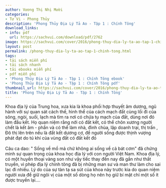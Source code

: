 ```yaml
---
author: Vương Thị Nhị Mười
categories:
- Tử Vi - Phong Thủy
description: 'Phong Thủy Địa Lý Tả Ao - Tập 1 : Chính Tông'
download_links:
- info: pdf
  url: https://sachvui.com/download/pdf/2762
image: https://sachvui.com/cover/2016/phong-thuy-dia-ly-ta-ao-tap-1-chinh-tong.jpg
layout: post
permalink: /phong-thuy-dia-ly-ta-ao-tap-1-chinh-tong.html
tags:
- tải sách miễn phí
- tải sách nhanh
- tải ebooks miễn phí
- pdf miễn phí
- 'Phong Thủy Địa Lý Tả Ao - Tập 1 : Chính Tông ebook'
- 'Phong Thủy Địa Lý Tả Ao - Tập 1 : Chính Tông pdf'
thumbnail_url: https://sachvui.com/cover/2016/phong-thuy-dia-ly-ta-ao-tap-1-chinh-tong.jpg
title: 'Phong Thủy Địa Lý Tả Ao - Tập 1 : Chính Tông'
---
```


 <div class="item-desc text-justify"> <p>Khoa địa lý của Trung hoa, xưa kia là khoa phối hợp thuyết âm dương, ngũ hành với sự quan sát cách thế, hình thể của cách mạch đất cùng lối đi của sông, ngòi, suối, lạch mà tìm ra nơi có chứa tụ mạch của đất, dùng nơi đó làm đầu kết. Họ quan niệm rằng nới có đất kết, có thể chôn xương người chết là kết âm - phần và có thể làm nhà, đình chùa, lập doanh trại, thị trấn , Đô thị lên trên nếu là đất kết dương cơ, để người sống được thịnh vượng phát đạt do tú khí của vùng đất có đất kết đó<br><br>Câu ca dao: " Sống về mồ mả chứ không ai sống về cả bát cơm" đã chứng minh sự quan trọng của khoa học địa lý với con người Việt Nam. Khoa địa lý, có một huyền thoại vàng son như vậy tiếc thay đến nay đã gần như thất truyền, vì phép địa lý chính tông đã bị những man sư và man thư làm cho sai lạc đi nhiều. Lý do của sự tàn tạ sa sút của khoa này trước kia do quan niệm người xưa để giữ ngôi vị của một số dòng họ nên họ giữ bí mật chỉ một số ít được truyền lại....<br> </p> </div>